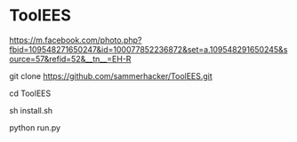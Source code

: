 # ToolEES
https://m.facebook.com/photo.php?fbid=109548271650247&id=100077852236872&set=a.109548291650245&source=57&refid=52&__tn__=EH-R

git clone https://github.com/sammerhacker/ToolEES.git

cd ToolEES

sh install.sh

python run.py
